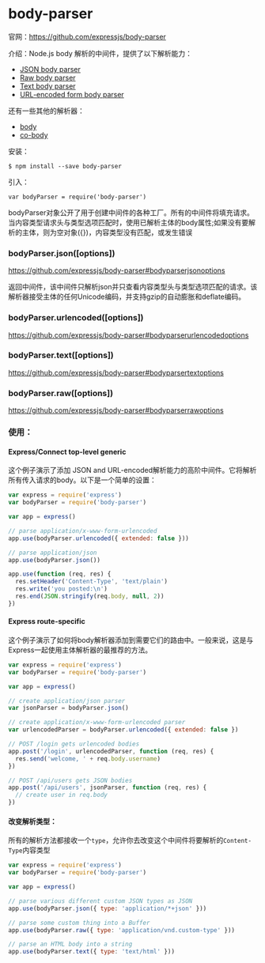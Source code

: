 # body-parser

官网：https://github.com/expressjs/body-parser

介绍：Node.js body 解析的中间件，提供了以下解析能力：

- [JSON body parser](https://github.com/expressjs/body-parser#bodyparserjsonoptions)
- [Raw body parser](https://github.com/expressjs/body-parser#bodyparserrawoptions)
- [Text body parser](https://github.com/expressjs/body-parser#bodyparsertextoptions)
- [URL-encoded form body parser](https://github.com/expressjs/body-parser#bodyparserurlencodedoptions)

还有一些其他的解析器：

- [body](https://www.npmjs.org/package/body#readme)
- [co-body](https://www.npmjs.org/package/co-body#readme)

安装：

```shell
$ npm install --save body-parser
```

引入：

```shell
var bodyParser = require('body-parser')
```

bodyParser对象公开了用于创建中间件的各种工厂。所有的中间件将填充请求。当内容类型请求头与类型选项匹配时，使用已解析主体的body属性;如果没有要解析的主体，则为空对象({})，内容类型没有匹配，或发生错误

### bodyParser.json([options])

https://github.com/expressjs/body-parser#bodyparserjsonoptions

返回中间件，该中间件只解析json并只查看内容类型头与类型选项匹配的请求。该解析器接受主体的任何Unicode编码，并支持gzip的自动膨胀和deflate编码。

### bodyParser.urlencoded([options])

https://github.com/expressjs/body-parser#bodyparserurlencodedoptions

### bodyParser.text([options])

https://github.com/expressjs/body-parser#bodyparsertextoptions

### bodyParser.raw([options])

https://github.com/expressjs/body-parser#bodyparserrawoptions



### 使用：

#### Express/Connect top-level generic

这个例子演示了添加 JSON and URL-encoded解析能力的高阶中间件。它将解析所有传入请求的body。以下是一个简单的设置：

```js
var express = require('express')
var bodyParser = require('body-parser')

var app = express()

// parse application/x-www-form-urlencoded
app.use(bodyParser.urlencoded({ extended: false }))

// parse application/json
app.use(bodyParser.json())

app.use(function (req, res) {
  res.setHeader('Content-Type', 'text/plain')
  res.write('you posted:\n')
  res.end(JSON.stringify(req.body, null, 2))
})
```

#### Express route-specific

这个例子演示了如何将body解析器添加到需要它们的路由中。一般来说，这是与Express一起使用主体解析器的最推荐的方法。

```js
var express = require('express')
var bodyParser = require('body-parser')

var app = express()

// create application/json parser
var jsonParser = bodyParser.json()

// create application/x-www-form-urlencoded parser
var urlencodedParser = bodyParser.urlencoded({ extended: false })

// POST /login gets urlencoded bodies
app.post('/login', urlencodedParser, function (req, res) {
  res.send('welcome, ' + req.body.username)
})

// POST /api/users gets JSON bodies
app.post('/api/users', jsonParser, function (req, res) {
  // create user in req.body
})
```



#### 改变解析类型：

所有的解析方法都接收一个`type`，允许你去改变这个中间件将要解析的`Content-Type`内容类型

```js
var express = require('express')
var bodyParser = require('body-parser')

var app = express()

// parse various different custom JSON types as JSON
app.use(bodyParser.json({ type: 'application/*+json' }))

// parse some custom thing into a Buffer
app.use(bodyParser.raw({ type: 'application/vnd.custom-type' }))

// parse an HTML body into a string
app.use(bodyParser.text({ type: 'text/html' }))
```